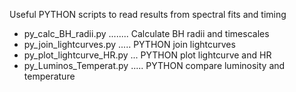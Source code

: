Useful PYTHON scripts to read results from spectral fits and timing

- py_calc_BH_radii.py ........ Calculate BH radii and timescales
- py_join_lightcurves.py ..... PYTHON join lightcurves
- py_plot_lightcurve_HR.py ... PYTHON plot lightcurve and HR
- py_Luminos_Temperat.py ..... PYTHON compare luminosity and temperature
